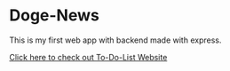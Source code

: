 # Doge-News
This is my first web app with backend made with express.

[Click here to check out To-Do-List Website](https://calm-everglades-92341.herokuapp.com/)

